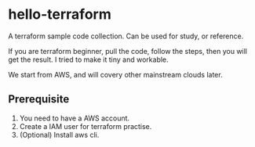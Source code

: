 # hello-terraform
A terraform sample code collection. Can be used for study, or reference.

If you are terraform beginner, pull the code, follow the steps, then you will get the result.
I tried to make it tiny and workable.

We start from AWS, and will covery other mainstream clouds later.

## Prerequisite

1. You need to have a AWS account.
2. Create a IAM user for terraform practise.
3. (Optional) Install aws cli. 
